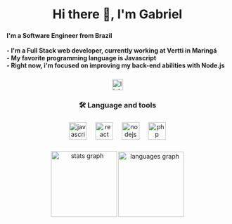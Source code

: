 <h1 align="center">Hi there 👋, I'm Gabriel</h1>

###

<h4 align="left">I'm a Software Engineer from Brazil<br><br>- I'm a Full Stack web developer, currently working at Vertti in Maringá <br>- My favorite programming language is Javascript<br>- Right now, i'm focused on improving my back-end abilities with Node.js</h4>

###

<div align="center">
  <a href="https://www.linkedin.com/in/gabriel-maeda/" target="_blank">
    <img src="https://img.shields.io/static/v1?message=LinkedIn&logo=linkedin&label=&color=0077B5&logoColor=white&labelColor=&style=for-the-badge" height="25" alt="linkedin logo"  />
  </a>
</div>

###

<h3 align="center">🛠 Language and tools</h3>

###

<div align="center">
  <img src="https://cdn.jsdelivr.net/gh/devicons/devicon/icons/javascript/javascript-original.svg" height="40" alt="javascript logo"  />
  <img width="12" />
  <img src="https://cdn.jsdelivr.net/gh/devicons/devicon/icons/react/react-original.svg" height="40" alt="react logo"  />
  <img width="12" />
  <img src="https://cdn.jsdelivr.net/gh/devicons/devicon/icons/nodejs/nodejs-original.svg" height="40" alt="nodejs logo"  />
  <img width="12" />
  <img src="https://cdn.jsdelivr.net/gh/devicons/devicon/icons/php/php-original.svg" height="40" alt="php logo"  />
</div>

###

<div align="center">
  <img src="https://github-readme-stats.vercel.app/api?username=ossamumaeda&hide_title=false&hide_rank=false&show_icons=true&include_all_commits=true&count_private=true&disable_animations=false&theme=dark&locale=en&hide_border=true&order=1" height="150" alt="stats graph"  />
  <img src="https://github-readme-stats.vercel.app/api/top-langs?username=ossamumaeda&locale=en&hide_title=true&layout=compact&card_width=320&langs_count=5&theme=dark&hide_border=true&order=2" height="149" alt="languages graph"  />
</div>

###
